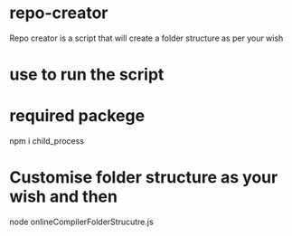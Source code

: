 # repo-creator
Repo creator is a script that will create a folder structure as per your wish

# use to run the script

# required packege
npm i child_process
# Customise folder structure as your wish and then 
node onlineCompilerFolderStrucutre.js